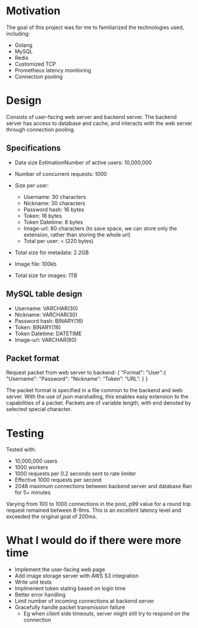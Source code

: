 # Motivation
The goal of this project was for me to familiarized the technologies used, including:
- Golang  
- MySQL  
- Redis  
- Customized TCP
- Prometheus latency monitoring
- Connection pooling
  
# Design
Consists of user-facing web server and backend server. The backend server has access to database and cache, and interacts with the web server through connection pooling.
## Specifications
- Data size EstimationNumber of active users: 10,000,000
- Number of concurrent requests: 1000
- Size per user:
  - Username: 30 characters
  - Nickname: 30 characters
  - Password hash: 16 bytes
  - Token: 16 bytes
  - Token Datetime: 8 bytes
  - Image-url: 80 characters (to save space, we can store only the extension, rather than storing the whole url)
  - Total per user: < (220 bytes)
- Total size for metadata: 2.2GB

- Image file: 100kb
- Total size for images: 1TB

## MySQL table design
- Username: VARCHAR(30)
- Nickname: VARCHAR(30)
- Password hash: BINARY(16)
- Token:  BINARY(16)
- Token Datetime: DATETIME
- Image-url: VARCHAR(80)

## Packet format
Request packet from web server to backend:
{
"Format":
"User":{
"Username":
"Password":
"Nickname":
“Token”:
“URL”:
}
}

The packet format is specified in a file common to the backend and web server. With the use of json marshalling, this enables easy extension to the capabilities of a packet. Packets are of variable length, with end denoted by selected special character.

# Testing
Tested with:
- 10,000,000 users
- 1000 workers
- 1000 requests per 0.2 seconds sent to rate limiter
- Effective 1000 requests per second
- 2048 maximum connections between backend server and database
Ran for 5+ minutes
  
Varying from 100 to 1000 connections in the pool, p99 value for a round trip request remained between 8-9ms. This is an excellent latency level and exceeded the original goal of 200ms.

# What I would do if there were more time
- Implement the user-facing web page
- Add image storage server with AWS S3 integration
- Write unit tests
- Implmenent token staling based on login time
- Better error handling
- Limit number of incoming connections at backend server
- Gracefully handle packet transmission failure
  - Eg when client side timeouts, server might still try to respond on the connection
  